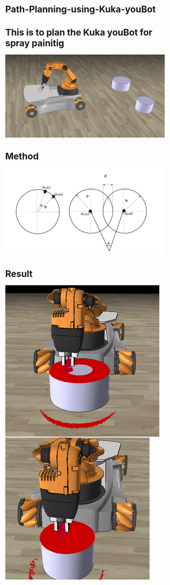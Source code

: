 # Path-Planning-using-Kuka-youBot 



# This is to plan the Kuka youBot for spray painitig 

![](1.PNG)

# Method 

![](method.png)


# Result 

![](four_sim.PNG) ![](150_3.PNG)
